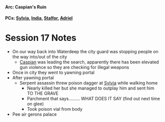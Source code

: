 #### Arc: Caspian's Ruin
#### PCs: [Sylvia](PCs/Past/Sylvia.md), [India](PCs/Current/India.md), [Stalfor](PCs/Current/Stalfor.md), [Adriel](PCs/Past/Adriel.md)

# Session 17 Notes
- On our way back into Waterdeep the city guard was stopping people on the way into/out of the city
	- [Caspian](NPCs/Living/Caspian.md) was leading the search, apparently there has been elevated gun violence so they are checking for illegal weapons
- Once in city they went to yawning portal
- After yawning portal
	- Serpent assassin threw poison dagger at [Sylvia](PCs/Past/Sylvia.md) while walking home
		- Nearly killed her but she managed to outplay him and sent him TO THE GRAVE
		- Parchment that says......... WHAT DOES IT SAY (find out next time on glee)
		- Took poison vial from body
- Pee air gerons palace
